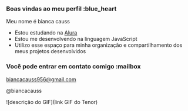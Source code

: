 ### Boas vindas ao meu perfil :blue_heart

Meu nome é bianca causs

- Estou estudando na [Alura](https://www.alura.com.br)
- Estou me desenvolvendo na linguagem JavaScript
- Utilizo esse espaço para minha organização e compartilhamento dos meus projetos desenvolvidos

### Você pode entrar em contato comigo :mailbox

biancacauss956@gmail.com

@biancacauss

![descrição do GIF](link GIF do Tenor)

